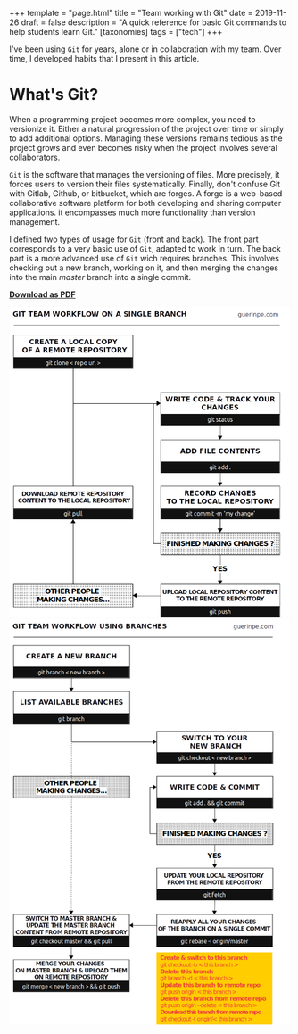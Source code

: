 +++
template = "page.html"
title = "Team working with Git"
date =  2019-11-26
draft = false
description = "A quick reference for basic Git commands to help students learn Git."
[taxonomies]
tags = ["tech"]
+++



I've been using `Git` for years, alone or in collaboration with my team. Over time, I developed habits that I present in this article.
 <!-- more -->

# What's Git?

When a programming project becomes more complex, you need to versionize it. Either a natural progression of the project over time or simply to add additional options. Managing these versions remains tedious as the project grows and even becomes risky when the project involves several collaborators.


`Git` is the software that manages the versioning of files. More precisely, it forces users to version their files systematically. Finally, don't confuse Git with Gitlab, Github, or bitbucket, which are forges. A forge is a web-based collaborative software platform for both developing and sharing computer applications. it encompasses much more functionality than version management.



I defined two types of usage for `Git` (front and back). The front part corresponds to a very basic use of `Git`, adapted to work in turn. The back part is a more advanced use of `Git` wich requires branches. This involves checking out a new branch, working on it, and then merging the changes into the main *master* branch into a single commit.


**[Download as PDF](https://github.com/ednaMontpellier/workshop_git/raw/master/git_team_workflow_peguerin.pdf)**

<center>
<img src="git_team_workflow_singlebranch_peguerin.png" width="640" />
<img src="git_team_workflow_usingbranches.png" width="640" />
</center>



